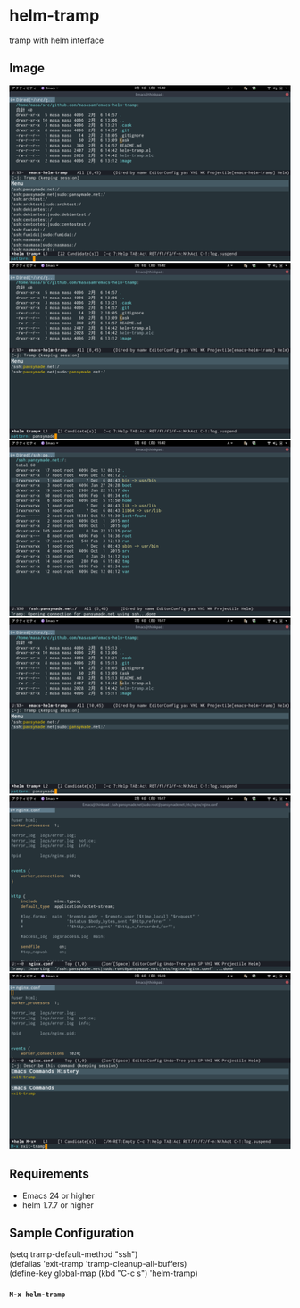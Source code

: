 # helm-tramp

tramp with helm interface

## Image

![helm-tramp1](image/image1.png)
![helm-tramp2](image/image2.png)
![helm-tramp3](image/image3.png)
![helm-tramp4](image/image4.png)
![helm-tramp5](image/image5.png)
![helm-exit](image/exit.png)

## Requirements

- Emacs 24 or higher
- helm 1.7.7 or higher


## Sample Configuration

(setq tramp-default-method "ssh")  
(defalias 'exit-tramp 'tramp-cleanup-all-buffers)  
(define-key global-map (kbd "C-c s") 'helm-tramp)  

#### `M-x helm-tramp`
